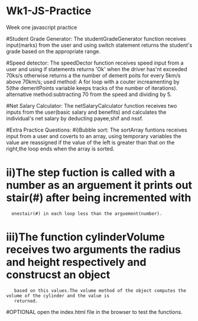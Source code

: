 # Wk1-JS-Practice
Week one javascript practice

#Student Grade Generator:
  The studentGradeGenerator function receives input(marks) from the user and using switch 
  statement returns the student's grade based on the appropriate range.

#Speed detector:
  The speedDector function receives speed input from a user and using if statements returns 'Ok'
  when the driver has'nt exceeded 70ks/s otherwise returns a the number of demerit poits for every 
  5km/s above 70km/s;
        used method: A for loop with a couter increamenting by 5(the demeritPoints variable keeps tracks of the number of iterations).
     alternative method:subtracting 70 from the speed and dividing by 5.

#Net Salary Calculator:
  The netSalaryCalculator function receives two inputs from the user(basic salary and benefits) and calculates the
  individual's net salary by deducting payee,shif and nssf.

#Extra Practice Questions:
#i)Bubble sort:
    The sortArray funtions receives input from a user and coverts to an array,
    using temporary variables the value are reassigned if  the value of the left is greater than that on the right,the loop ends when the array is sorted.
# ii)The step fuction is called with a number as an arguement it prints out stair(#) after being incremented with 
      onestair(#) in each loop less than the arguement(number).
# iii)The function cylinderVolume receives two arguments the radius and height respectively and construcst an object 
       based on this values.The volume method of the object computes the volume of the cylinder and the value is 
       returned.


#OPTIONAL
open the index.html file in the browser to test the functions.


